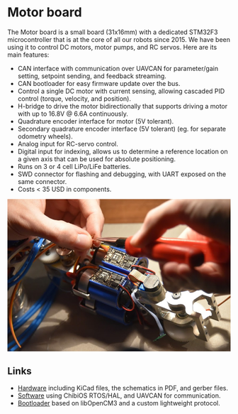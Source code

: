 # Motor board

The Motor board is a small board (31x16mm) with a dedicated STM32F3 microcontroller that is at the core of all our robots since 2015.
We have been using it to control DC motors, motor pumps, and RC servos.
Here are its main features:

 - CAN interface with communication over UAVCAN for parameter/gain setting, setpoint sending, and feedback streaming.
 - CAN bootloader for easy firmware update over the bus.
 - Control a single DC motor with current sensing, allowing cascaded PID control (torque, velocity, and position).
 - H-bridge to drive the motor bidirectionally that supports driving a motor with up to 16.8V @ 6.6A continuously.
 - Quadrature encoder interface for motor (5V tolerant).
 - Secondary quadrature encoder interface (5V tolerant) (eg. for separate odometry wheels).
 - Analog input for RC-servo control.
 - Digital input for indexing, allows us to determine a reference location on a given axis that can be used for absolute positioning.
 - Runs on 3 or 4 cell LiPo/LiFe batteries.
 - SWD connector for flashing and debugging, with UART exposed on the same connector.
 - Costs < 35 USD in components.

![Motor boards on the SCARA arm version of 2016 used to control motor pumps](./images/motor-board.jpg)

## Links
- [Hardware](https://github.com/cvra/motor-control-board) including KiCad files, the schematics in PDF, and gerber files.
- [Software](https://github.com/cvra/robot-software/tree/master/motor-control-firmware) using ChibiOS RTOS/HAL, and UAVCAN for communication.
- [Bootloader](https://github.com/cvra/can-bootloader) based on libOpenCM3 and a custom lightweight protocol.
